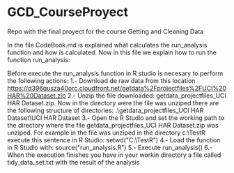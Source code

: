 GCD_CourseProyect
=================

Repo with the final proyect for the course Getting and Cleaning Data

In the file CodeBook.md is explained what calculates the run_analysis function and how is calculated.
Now in this file we explain how to run the function run_analysis:

Before execute the run_analysis function in R studio is necesary to perform the following actions:
1.- Download de raw data from this location
https://d396qusza40orc.cloudfront.net/getdata%2Fprojectfiles%2FUCI%20HAR%20Dataset.zip 
2.- Unzip the file downloaded: getdata_projectfiles_UCI HAR Dataset.zip. Now in the directory were the file was unziped there are the following structure of directories:
.\getdata_projectfiles_UCI HAR Dataset\UCI HAR Dataset
3.- Open the R Studio and set the working path to the directory where the file getdata_projectfiles_UCI HAR Dataset.zip was unziped. For example in the file was unziped in the directory c:\TestR execute this sentence in R Studio:
setwd("C:\\TestR")
4.- Load the function in R Studio with: source("run_analysis.R")
5.- Execute run_analysis()
6.- When the execution finishes you have in your workin directory a file called tidy_data_set.txt with the result of the analysis
